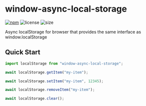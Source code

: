 # window-async-local-storage

[![npm](https://img.shields.io/npm/v/window-async-local-storage.svg)](https://www.npmjs.com/package/window-async-local-storage)
![license](https://img.shields.io/npm/l/window-async-local-storage.svg)
![size](https://img.shields.io/github/repo-size/yinyanfr/window-async-local-storage)

Async localStorage for browser that provides the same interface as window.localStorage

## Quick Start

```js
import localStorage from "window-async-local-storage";

await localStorage.getItem("my-item");

await localStorage.setItem("my-item", 12345);

await localStorage.removeItem("my-item");

await localStorage.clear();
```
